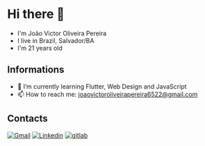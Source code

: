 # Hi there 👋
- I'm João Victor Oliveira Pereira
- I live in Brazil, Salvador/BA
- I'm 21 years old

## Informations

- 🌱 I’m currently learning Flutter, Web Design and JavaScript
- 📫 How to reach me: joaovictoroliveirapereira6522@gmail.com

## Contacts

[![Gmail](https://img.shields.io/badge/-Gmail-c14438?style=for-the-badge&logo=Gmail&logoColor=white&link=mailto:joaovictoroliveirapereira6522@gmail.com)](mailto:joaovictoroliveirapereira6522@gmail.com)
[![Linkedin](https://img.shields.io/badge/LinkedIn-blue?style=for-the-badge&logo=Linkedin)](https://www.linkedin.com/in/jo%C3%A3o-victor-oliveira-pereira-63420b158/)
[![gitlab](https://img.shields.io/badge/gitlab-orange?style=for-the-badge&logo=gitlab)](https://gitlab.com/joaoquinto)


<!--
**joaoquinto/joaoquinto** is a ✨ _special_ ✨ repository because its `README.md` (this file) appears on your GitHub profile.

Here are some ideas to get you started:

- 🔭 I’m currently working on ...
- 👯 I’m looking to collaborate on ...
- 🤔 I’m looking for help with ...
- 💬 Ask me about ...
- 📫 How to reach me: ...
- 😄 Pronouns: ...
- ⚡ Fun fact: ...
-->
